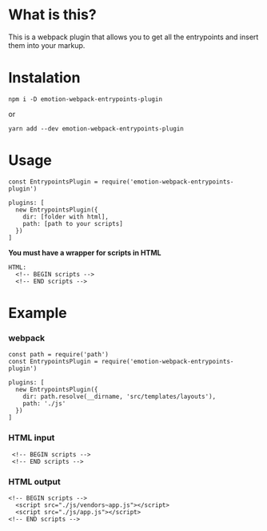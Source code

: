 # What is this?

This is a webpack plugin that allows you to get all the entrypoints and insert them into your markup.

# Instalation

`npm i -D emotion-webpack-entrypoints-plugin`

or

`yarn add --dev emotion-webpack-entrypoints-plugin`

# Usage

```
const EntrypointsPlugin = require('emotion-webpack-entrypoints-plugin')

plugins: [
  new EntrypointsPlugin({
    dir: [folder with html],
    path: [path to your scripts]
  })
]
```
**You must have a wrapper for scripts in HTML**

```
HTML:
  <!-- BEGIN scripts -->
  <!-- END scripts -->
```

# Example

### webpack

```
const path = require('path')
const EntrypointsPlugin = require('emotion-webpack-entrypoints-plugin')

plugins: [
  new EntrypointsPlugin({
    dir: path.resolve(__dirname, 'src/templates/layouts'),
    path: './js'
  })
]
```

### HTML input

```
 <!-- BEGIN scripts -->
 <!-- END scripts -->
```

### HTML output

```
<!-- BEGIN scripts -->
  <script src="./js/vendors~app.js"></script> 
  <script src="./js/app.js"></script>
<!-- END scripts -->
```
